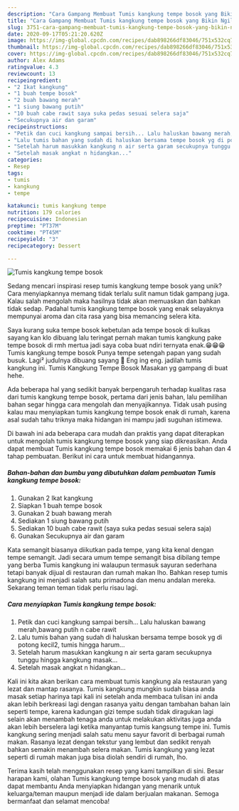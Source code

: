 ```yaml
---
description: "Cara Gampang Membuat Tumis kangkung tempe bosok yang Bikin Ngiler"
title: "Cara Gampang Membuat Tumis kangkung tempe bosok yang Bikin Ngiler"
slug: 3751-cara-gampang-membuat-tumis-kangkung-tempe-bosok-yang-bikin-ngiler
date: 2020-09-17T05:21:20.620Z
image: https://img-global.cpcdn.com/recipes/dab898266df83046/751x532cq70/tumis-kangkung-tempe-bosok-foto-resep-utama.jpg
thumbnail: https://img-global.cpcdn.com/recipes/dab898266df83046/751x532cq70/tumis-kangkung-tempe-bosok-foto-resep-utama.jpg
cover: https://img-global.cpcdn.com/recipes/dab898266df83046/751x532cq70/tumis-kangkung-tempe-bosok-foto-resep-utama.jpg
author: Alex Adams
ratingvalue: 4.3
reviewcount: 13
recipeingredient:
- "2 Ikat kangkung"
- "1 buah tempe bosok"
- "2 buah bawang merah"
- "1 siung bawang putih"
- "10 buah cabe rawit saya suka pedas sesuai selera saja"
- "Secukupnya air dan garam"
recipeinstructions:
- "Petik dan cuci kangkung sampai bersih... Lalu haluskan bawang merah,bawang putih n cabe rawit"
- "Lalu tumis bahan yang sudah di haluskan bersama tempe bosok yg di potong kecil2, tumis hingga harum..."
- "Setelah harum masukkan kangkung n air serta garam secukupnya tunggu hingga kangkung masak..."
- "Setelah masak angkat n hidangkan..."
categories:
- Resep
tags:
- tumis
- kangkung
- tempe

katakunci: tumis kangkung tempe 
nutrition: 179 calories
recipecuisine: Indonesian
preptime: "PT37M"
cooktime: "PT45M"
recipeyield: "3"
recipecategory: Dessert

---
```



![Tumis kangkung tempe bosok](https://img-global.cpcdn.com/recipes/dab898266df83046/751x532cq70/tumis-kangkung-tempe-bosok-foto-resep-utama.jpg)

Sedang mencari inspirasi resep tumis kangkung tempe bosok yang unik? Cara menyiapkannya memang tidak terlalu sulit namun tidak gampang juga. Kalau salah mengolah maka hasilnya tidak akan memuaskan dan bahkan tidak sedap. Padahal tumis kangkung tempe bosok yang enak selayaknya mempunyai aroma dan cita rasa yang bisa memancing selera kita.

Saya kurang suka tempe bosok kebetulan ada tempe bosok di kulkas sayang kan klo dibuang lalu teringat pernah makan tumis kangkung pake tempe bosok di rmh mertua jadi saya coba buat ndiri ternyata enak.😁😁😁 Tumis kangkung tempe bosok Punya tempe setengah papan yang sudah busuk. Lagi² judulnya dibuang sayang 🤭 Eng ing eng. jadilah tumis kangkung ini. Tumis Kangkung Tempe Bosok Masakan yg gampang di buat hehe.

Ada beberapa hal yang sedikit banyak berpengaruh terhadap kualitas rasa dari tumis kangkung tempe bosok, pertama dari jenis bahan, lalu pemilihan bahan segar hingga cara mengolah dan menyajikannya. Tidak usah pusing kalau mau menyiapkan tumis kangkung tempe bosok enak di rumah, karena asal sudah tahu triknya maka hidangan ini mampu jadi suguhan istimewa.


Di bawah ini ada beberapa cara mudah dan praktis yang dapat diterapkan untuk mengolah tumis kangkung tempe bosok yang siap dikreasikan. Anda dapat membuat Tumis kangkung tempe bosok memakai 6 jenis bahan dan 4 tahap pembuatan. Berikut ini cara untuk membuat hidangannya.

<!--inarticleads1-->

##### Bahan-bahan dan bumbu yang dibutuhkan dalam pembuatan Tumis kangkung tempe bosok:

1. Gunakan 2 Ikat kangkung
1. Siapkan 1 buah tempe bosok
1. Gunakan 2 buah bawang merah
1. Sediakan 1 siung bawang putih
1. Sediakan 10 buah cabe rawit (saya suka pedas sesuai selera saja)
1. Gunakan Secukupnya air dan garam


Kata semangit biasanya diikutkan pada tempe, yang kita kenal dengan tempe semangit. Jadi secara umum tempe semangit bisa dibilang tempe yang berba Tumis kangkung ini walaupun termasuk sayuran sederhana tetapi banyak dijual di restauran dan rumah makan lho. Bahkan resep tumis kangkung ini menjadi salah satu primadona dan menu andalan mereka. Sekarang teman teman tidak perlu risau lagi. 

<!--inarticleads2-->

##### Cara menyiapkan Tumis kangkung tempe bosok:

1. Petik dan cuci kangkung sampai bersih... Lalu haluskan bawang merah,bawang putih n cabe rawit
1. Lalu tumis bahan yang sudah di haluskan bersama tempe bosok yg di potong kecil2, tumis hingga harum...
1. Setelah harum masukkan kangkung n air serta garam secukupnya tunggu hingga kangkung masak...
1. Setelah masak angkat n hidangkan...


Kali ini kita akan berikan cara membuat tumis kangkung ala restauran yang lezat dan mantap rasanya. Tumis kangkung mungkin sudah biasa anda masak setiap harinya tapi kali ini setelah anda membaca tulisan ini anda akan lebih berkreasi lagi dengan rasanya yaitu dengan tambahan bahan lain seperti tempe, karena kadungan gizi tempe sudah tidak diragukan lagi selain akan menambah tenaga anda untuk melakukan aktivitas juga anda akan lebih berselera lagi ketika manyantap tumis kangsung tempe ini. Tumis kangkung sering menjadi salah satu menu sayur favorit di berbagai rumah makan. Rasanya lezat dengan tekstur yang lembut dan sedikit renyah bahkan semakin menambah selera makan. Tumis kangkung yang lezat seperti di rumah makan juga bisa diolah sendiri di rumah, lho. 

Terima kasih telah menggunakan resep yang kami tampilkan di sini. Besar harapan kami, olahan Tumis kangkung tempe bosok yang mudah di atas dapat membantu Anda menyiapkan hidangan yang menarik untuk keluarga/teman maupun menjadi ide dalam berjualan makanan. Semoga bermanfaat dan selamat mencoba!
